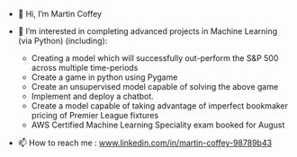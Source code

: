 - 👋 Hi, I’m Martin Coffey
- 👀 I’m interested in completing advanced projects in Machine Learning (via Python) (including):
     * Creating a model which will successfully out-perform the S&P 500 across multiple time-periods 
     * Create a game in python using Pygame
     * Create an unsupervised model capable of solving the above game
     * Implement and deploy a chatbot. 
     * Create a model capable of taking advantage of imperfect bookmaker pricing of Premier League fixtures
     * AWS Certified Machine Learning Speciality exam booked for August

- 📫 How to reach me : www.linkedin.com/in/martin-coffey-98789b43

<!---
MCoffey1129/MCoffey1129 is a ✨ special ✨ repository because its `README.md` (this file) appears on your GitHub profile.
You can click the Preview link to take a look at your changes.
--->
